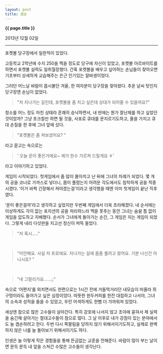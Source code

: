 ```yaml
---
layout: post
title: 겸손
---
```


**{{ page.title }}** <p class="meta">2013년 12월 02일</p>


---



포켓볼 당구장에서 일한적이 있었다. 

고등학교 2학년에 수지 250을 찍을 정도로 당구에 자신이 있었고, 포켓볼 아르바이트를 하면서 포켓볼 실력도 일취월장했다. 간혹 포켓볼을 배우고 싶어하는 손님들이 찾아오면 기초부터 상세하게 교습해주는 은근 인기있는 알바생이었다. 

그러던 어느날 바람이 몹시불던 겨울, 한 여자분이 당구장을 찾아왔다. 추운 날씨 탓인지 당구장엔 손님이 없었다. 

>"저 지나가는 길인데, 포켓볼을 좀 치고 싶은데 상대가 되어줄 수 있을까요?"

청소를 어느 정도 마친 상태라 흔쾌히 승낙하면서, 내 딴에는 뭔가 잘난체를 하고 싶었던 것이었까? 그냥 초크칠만 하면 될 것을, 사포로 큐대를 문지르기도하고, 줄을 가지고 큐대 손질을 한 후에 그녀 앞에 섰다. 

>"포켓볼은 좀 쳐보셨어요? " 

라고 묻고는 속으로는 

>' 오늘 운이 좋은거에요~ 제가 한수 가르쳐 드릴게요 ㅎ' 

라고 이야기하고 있었다. 

게임이 시작되었다. 첫게임에서 좀 많이 몰아치고 난 뒤에 그녀의 차례가 되었다. 몇 개의 공을 코너로 가까스로 넣더니, 몸이 풀렸는지 어려운 각도에서도 침착하게 공을 적중시켰다. ‘이거 바짝 긴장해서 쳐야겠는걸’이라고 생각했을 때엔 이미 첫게임이 끝난 직후였다. 

‘운이 좋은걸까’라고 생각하고 싶었지만 두번째 게임에서 더욱 초라해졌다.  내 순서에는 이상하게도 각이 없는 포지션의 공을 처리하느라 맥을 못추는 동안 그녀는 숨쉴 틈 없이 게임을 압도하고 지배했다.  순서가 그녀에게 돌아가는 순간, 그 게임은 지는 게임이 되었다. 그렇게 내리 다섯판을 지고선 정신이 퍼뜩 들었다. 

>"저 혹시....."
</br>

>"미안해요. 사실 저 프로에요. 지나가는 길에 몸좀 풀려고 왔어요. 기분 나신건 아니시죠? "
</br>

>"네 그럴리가요......;;"

속으로 ‘어쩐지’를 외치면서도 한편으로는 1시간 전에 거들먹거리던 내모습이 떠올라 쥐구멍이라도 들어가고 싶은 심정이었다. 따뜻한 원두커피를 한잔 대접하고 나서야, 그녀의 소속과 성적을 들을 수 있었고, 우린 어색하게도 한뼘 더 가까워져 있었다. 


세상엔 참으로 많은 고수들이 살아간다. 특히 강호에 나서지 않고 초야에 묻혀서 제 실력을 숨긴채 살아가는 절대고수들이 참으로 많다. 그 날 이후로 내가 강점이 있는 분야에서도 늘 겸손하려고 한다. 두번 다시 쪽팔림을 당하지 않기 위해서이기도하고, 실제로 완벽하지 않은 나를 늘 돌아보기 위해서이기도 하다. 

인생은 늘 이렇게 작은 경험들을 통해 뜬금없는 교훈을 전해준다. 바람이 많이 부는 날이면 문득 문득 내 앞을 스쳐간 수많은 고수들이 생각난다. 